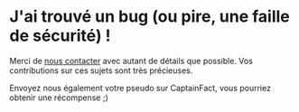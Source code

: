 # J'ai trouvé un bug (ou pire, une faille de sécurité) !


Merci de [nous contacter](mailto:bug-report@captainfact.io) avec autant de détails que possible. Vos
contributions sur ces sujets sont très précieuses.

Envoyez nous également votre pseudo sur CaptainFact, vous pourriez obtenir une récompense ;)